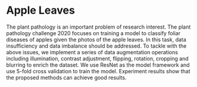 # Apple Leaves

The plant pathology is an important problem of research interest. The plant
pathology challenge 2020 focuses on training a model to classify foliar
diseases of apples given the photos of the apple leaves. In this task, data
insufficiency and data imbalance should be addressed. To tackle with the
above issues, we implement a series of data augmentation operations
including illumination, contrast adjustment, flipping, rotation, cropping and
blurring to enrich the dataset. We use ResNet as the model framework and
use 5-fold cross validation to train the model. Experiment results show that
the proposed methods can achieve good results.
